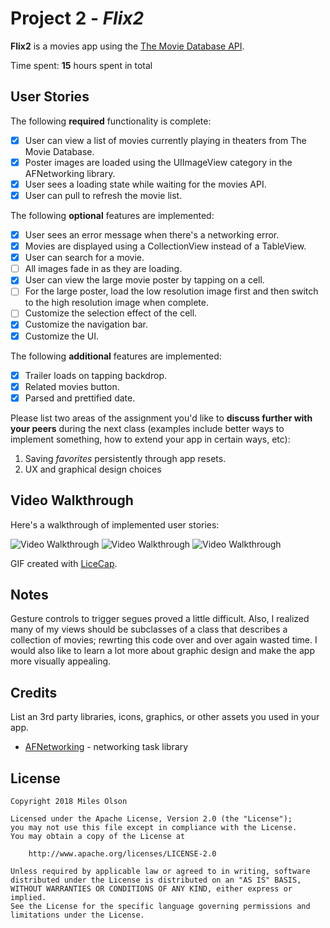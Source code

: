 # Project 2 - *Flix2*

**Flix2** is a movies app using the [The Movie Database API](http://docs.themoviedb.apiary.io/#).

Time spent: **15** hours spent in total

## User Stories

The following **required** functionality is complete:

- [x] User can view a list of movies currently playing in theaters from The Movie Database.
- [x] Poster images are loaded using the UIImageView category in the AFNetworking library.
- [x] User sees a loading state while waiting for the movies API.
- [x] User can pull to refresh the movie list.

The following **optional** features are implemented:

- [x] User sees an error message when there's a networking error.
- [x] Movies are displayed using a CollectionView instead of a TableView.
- [x] User can search for a movie.
- [ ] All images fade in as they are loading.
- [x] User can view the large movie poster by tapping on a cell.
- [ ] For the large poster, load the low resolution image first and then switch to the high resolution image when complete.
- [ ] Customize the selection effect of the cell.
- [x] Customize the navigation bar.
- [x] Customize the UI.

The following **additional** features are implemented:

- [x] Trailer loads on tapping backdrop.
- [x] Related movies button.
- [x] Parsed and prettified date.

Please list two areas of the assignment you'd like to **discuss further with your peers** during the next class (examples include better ways to implement something, how to extend your app in certain ways, etc):

1. Saving _favorites_ persistently through app resets.
2. UX and graphical design choices

## Video Walkthrough

Here's a walkthrough of implemented user stories:

<img src='https://i.imgur.com/vCeZAiL.gifv' title='Video Walkthrough' width='' alt='Video Walkthrough' />
<img src='https://imgur.com/a/O4hjqjL.gifv' title='Video Walkthrough' width='' alt='Video Walkthrough' />
<img src='https://imgur.com/a/Nj6u8Ox.gifv' title='Video Walkthrough' width='' alt='Video Walkthrough' />

GIF created with [LiceCap](http://www.cockos.com/licecap/).

## Notes

Gesture controls to trigger segues proved a little difficult. Also, I realized many of my views should be subclasses of a class that describes a collection of movies; rewrting this code over and over again wasted time. I would also like to learn a lot more about graphic design and make the app more visually appealing.

## Credits

List an 3rd party libraries, icons, graphics, or other assets you used in your app.

- [AFNetworking](https://github.com/AFNetworking/AFNetworking) - networking task library

## License

    Copyright 2018 Miles Olson

    Licensed under the Apache License, Version 2.0 (the "License");
    you may not use this file except in compliance with the License.
    You may obtain a copy of the License at

        http://www.apache.org/licenses/LICENSE-2.0

    Unless required by applicable law or agreed to in writing, software
    distributed under the License is distributed on an "AS IS" BASIS,
    WITHOUT WARRANTIES OR CONDITIONS OF ANY KIND, either express or implied.
    See the License for the specific language governing permissions and
    limitations under the License.
